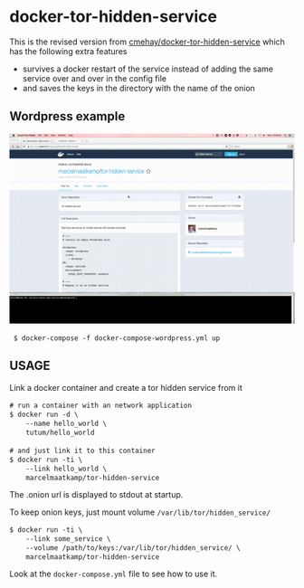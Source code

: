 # docker-tor-hidden-service

This is the revised version from [cmehay/docker-tor-hidden-service](https://github.com/cmehay/docker-tor-hidden-service) which has the following extra features
 * survives a docker restart of the service instead of adding the same service over and over in the config file
 * and saves the keys in the directory with the name of the onion

## Wordpress example
![wordpress as hidden service](assets/tor-hidden-service-wordpress.gif)
```
 $ docker-compose -f docker-compose-wordpress.yml up
```

## USAGE
Link a docker container and create a tor hidden service from it
```
# run a container with an network application
$ docker run -d \
    --name hello_world \
    tutum/hello_world

# and just link it to this container
$ docker run -ti \
    --link hello_world \
    marcelmaatkamp/tor-hidden-service
```
The .onion url is displayed to stdout at startup.

To keep onion keys, just mount volume `/var/lib/tor/hidden_service/`
```
$ docker run -ti \
    --link some_service \
    --volume /path/to/keys:/var/lib/tor/hidden_service/ \
    marcelmaatkamp/tor-hidden-service
```

Look at the `docker-compose.yml` file to see how to use it.
